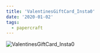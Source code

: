 ```yaml
---
title: 'ValentinesGiftCard_Insta0'
date: '2020-01-02'
tags:
  - papercraft
---
```


![ValentinesGiftCard_Insta0](/images/matisse_website_images/ValentinesGiftCard_Insta0.jpg)
